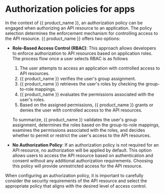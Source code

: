 # Authorization policies for apps

In the context of {{ product_name }}, an authorization policy can be engaged when authorizing an API resource to an application. The policy selection determines the enforcement mechanism for controlling access to the API resource. {{ product_name }} offers two options:

- **Role-Based Access Control (RBAC)**: This approach allows developers to enforce authorization to API resources based on application roles. The process flow once a user selects RBAC is as follows

    1. The user attempts to access an application with controlled access to API resources.
    2. {{ product_name }} verifies the user's group assignment.
    3. {{ product_name }} retrieves the user's roles by checking the group-to-role mappings.
    4. {{ product_name }} evaluates the permissions associated with the user's roles.
    5. Based on the assigned permissions, {{ product_name }} grants or denies the user with controlled access to the API resources.

    To summarize, {{ product_name }} validates the user's group assignment, determines the roles based on the group-to-role mappings, examines the permissions associated with the roles, and decides whether to permit or restrict the user's access to the API resources.

- **No Authorization Policy**: If an authorization policy is not required for an API resource, no authorization will be applied by default. This option allows users to access the API resource based on authentication and consent without any additional authorization requirements. Choosing this policy will provide unrestricted access for the API resource.

When configuring an authorization policy, it is important to carefully consider the security requirements of the API resource and select the appropriate policy that aligns with the desired level of access control.
